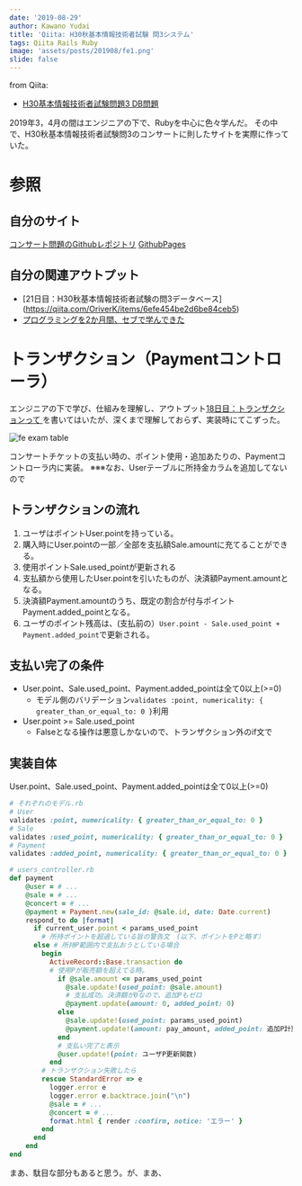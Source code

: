 ```yaml
---
date: '2019-08-29'
author: Kawano Yudai
title: 'Qiita: H30秋基本情報技術者試験 問3システム'
tags: Qiita Rails Ruby
image: 'assets/posts/201908/fe1.png'
slide: false
---
```


from Qiita: 
- [H30基本情報技術者試験問題3 DB問題](https://qiita.com/OriverK/items/4e71ebd81a6ef372dcf9)

2019年3，4月の間はエンジニアの下で、Rubyを中心に色々学んだ。
その中で、H30秋基本情報技術者試験問3のコンサートに則したサイトを実際に作っていた。

# 参照
## 自分のサイト
[コンサート問題のGithubレポジトリ](https://github.com/oriverk/ConcertTicket)
[GithubPages](https://oriverk.github.io/)

## 自分の関連アウトプット
- [21日目：H30秋基本情報技術者試験の問3データベース]
(https://qiita.com/OriverK/items/6efe454be2d6be84ceb5)
- [プログラミングを2か月間、セブで学んできた](https://qiita.com/OriverK/items/30d8941c7799c9aa6dfd)

# トランザクション（Paymentコントローラ）
エンジニアの下で学び、仕組みを理解し、アウトプット[18日目：トランザクションって
](https://qiita.com/OriverK/items/2359c9159b55c74f15d1)を書いてはいたが、深くまで理解しておらず、実装時にてこずった。

<picture>
  <img src="/assets/posts/201908/fe1.png" alt="fe exam table" />
</picture>

コンサートチケットの支払い時の、ポイント使用・追加あたりの、Paymentコントローラ内に実装。
※※※なお、Userテーブルに所持金カラムを追加してないので

## トランザクションの流れ
1. ユーザはポイントUser.pointを持っている。
2. 購入時にUser.pointの一部／全部を支払額Sale.amountに充てることができる。
3. 使用ポイントSale.used_pointが更新される
4. 支払額から使用したUser.pointを引いたものが、決済額Payment.amountとなる。
5. 決済額Payment.amountのうち、既定の割合が付与ポイントPayment.added_pointとなる。
6. ユーザのポイント残高は、(支払前の）`User.point - Sale.used_point + Payment.added_point`で更新される。

## 支払い完了の条件
- User.point、Sale.used_point、Payment.added_pointは全て0以上(>=0)
    - モデル側のバリデーション`validates :point, numericality: { greater_than_or_equal_to: 0 }`利用
- User.point >= Sale.used_point
    - Falseとなる操作は悪意しかないので、トランザクション外のif文で

## 実装自体
 User.point、Sale.used_point、Payment.added_pointは全て0以上(>=0)

```rb
# それぞれのモデル.rb
# User
validates :point, numericality: { greater_than_or_equal_to: 0 }
# Sale
validates :used_point, numericality: { greater_than_or_equal_to: 0 }
# Payment
validates :added_point, numericality: { greater_than_or_equal_to: 0 }
```

```rb
# users_controller.rb
def payment
    @user = # ...
    @sale = # ...
    @concert = # ...
    @payment = Payment.new(sale_id: @sale.id, date: Date.current)
    respond_to do |format|
      if current_user.point < params_used_point 
        # 所持ポイントを超過している旨の警告文　(以下、ポイントをPと略す）
      else # 所持P範囲内で支払おうとしている場合
        begin
          ActiveRecord::Base.transaction do
          # 使用Pが販売額を超えてる時。
            if @sale.amount <= params_used_point 
              @sale.update!(used_point: @sale.amount)
              # 支払成功。決済額が0なので、追加Pもゼロ
              @payment.update(amount: 0, added_point: 0) 
            else
              @sale.update!(used_point: params_used_point)
              @payment.update!(amount: pay_amount, added_point: 追加P計算関数)
            end
            # 支払い完了と表示
            @user.update!(point: ユーザP更新関数)
          end
        # トランザクション失敗したら
        rescue StandardError => e　
          logger.error e
          logger.error e.backtrace.join("\n")
          @sale = # ...
          @concert = # ...
          format.html { render :confirm, notice: 'エラー' }
        end
      end
    end
end
```

まあ、駄目な部分もあると思う。が、まあ、